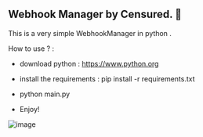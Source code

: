 ## Webhook Manager by Censured. 🦅

This is a very simple WebhookManager in python . 


How to use ? : 

- download python : https://www.python.org

- install the requirements : pip install -r requirements.txt

- python main.py 

- Enjoy! 

![image](https://github.com/c3nsur4d/WebhookManager/assets/61413204/807315e4-eb2e-47de-9e21-a9cedd92ed68)
